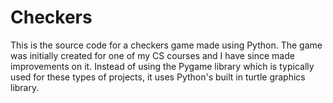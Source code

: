 # Checkers

This is the source code for a checkers game made using Python. The game was
initially created for one of my CS courses and I have since made improvements
on it. Instead of using the Pygame library which is typically used for these
types of projects, it uses Python's built in turtle graphics library.
